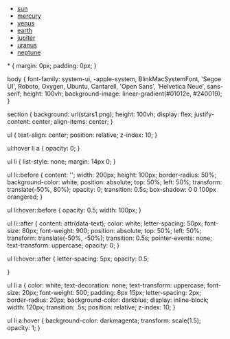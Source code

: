 <!DOCTYPE html>
<html lang="en">

<head>
    <meta charset="UTF-8">
    <meta name="viewport" content="width=device-width, initial-scale=1.0">
    <link rel="stylesheet" href="style.css">
    <title>Menu Effect</title>
</head>

<body>
    <section>
        <ul>
            <li data-text="sun"><a href="#">sun</a></li>
            <li data-text="mercury"><a href="#">mercury</a></li>
            <li data-text="venus"><a href="#">venus</a></li>
            <li data-text="earth"><a href="#">earth</a></li>
            <li data-text="jupiter"><a href="#">jupiter</a></li>
            <li data-text="uranus"><a href="#">uranus</a></li>
            <li data-text="neptune"><a href="#">neptune</a></li>
        </ul>
    </section>
</body>

</html>
* {
    margin: 0px;
    padding: 0px;
}

body {
    font-family: system-ui, -apple-system, BlinkMacSystemFont, 'Segoe UI', Roboto, Oxygen, Ubuntu, Cantarell, 'Open Sans', 'Helvetica Neue', sans-serif;
    height: 100vh;
    background-image: linear-gradient(#01012e, #240019);
}

section {
    background: url(stars1.png);
    height: 100vh;
    display: flex;
    justify-content: center;
    align-items: center;
}

ul {
    text-align: center;
    position: relative;
    z-index: 10;
}

ul:hover li a {
    opacity: 0;
}

ul li {
    list-style: none;
    margin: 14px 0;
}

ul li::before {
    content: '';
    width: 200px;
    height: 100px;
    border-radius: 50%;
    background-color: white;
    position: absolute;
    top: 50%;
    left: 50%;
    transform: translate(-50%, 80%);
    opacity: 0;
    transition: 0.5s;
    box-shadow: 0 0 100px orangered;
}

ul li:hover::before {
    opacity: 0.5;
    width: 100px;
}

ul li::after {
    content: attr(data-text);
    color: white;
    letter-spacing: 50px;
    font-size: 80px;
    font-weight: 900;
    position: absolute;
    top: 50%;
    left: 50%;
    transform: translate(-50%, -50%);
    transition: 0.5s;
    pointer-events: none;
    text-transform: uppercase;
    opacity: 0;
}

ul li:hover::after {
    letter-spacing: 5px;
    opacity: 0.5;

}

ul li a {
    color: white;
    text-decoration: none;
    text-transform: uppercase;
    font-size: 20px;
    font-weight: 500;
    padding: 6px 15px;
    letter-spacing: 2px;
    border-radius: 20px;
    background-color: darkblue;
    display: inline-block;
    width: 120px;
    transition: .5s;
    position: relative;
    z-index: 10;
}

ul li a:hover {
    background-color: darkmagenta;
    transform: scale(1.5);
    opacity: 1;
}

